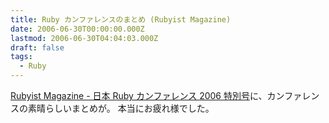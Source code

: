 ```yaml
---
title: Ruby カンファレンスのまとめ (Rubyist Magazine)
date: 2006-06-30T00:00:00.000Z
lastmod: 2006-06-30T04:04:03.000Z
draft: false
tags:
  - Ruby
---
```


[Rubyist Magazine - 日本 Ruby カンファレンス 2006 特別号](http://jp.rubyist.net/magazine/?RubyKaigi2006)に、カンファレンスの素晴らしいまとめが。 本当にお疲れ様でした。
